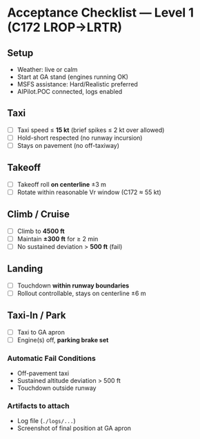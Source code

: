 # Acceptance Checklist — Level 1 (C172 LROP→LRTR)

## Setup
- Weather: live or calm
- Start at GA stand (engines running OK)
- MSFS assistance: Hard/Realistic preferred
- AIPilot.POC connected, logs enabled

## Taxi
- [ ] Taxi speed ≤ **15 kt** (brief spikes ≤ 2 kt over allowed)
- [ ] Hold-short respected (no runway incursion)
- [ ] Stays on pavement (no off-taxiway)

## Takeoff
- [ ] Takeoff roll **on centerline** ±3 m
- [ ] Rotate within reasonable Vr window (C172 ≈ 55 kt)

## Climb / Cruise
- [ ] Climb to **4500 ft**
- [ ] Maintain **±300 ft** for ≥ 2 min
- [ ] No sustained deviation > **500 ft** (fail)

## Landing
- [ ] Touchdown **within runway boundaries**
- [ ] Rollout controllable, stays on centerline ±6 m

## Taxi-In / Park
- [ ] Taxi to GA apron
- [ ] Engine(s) off, **parking brake set**

### Automatic Fail Conditions
- Off-pavement taxi
- Sustained altitude deviation > 500 ft
- Touchdown outside runway

### Artifacts to attach
- Log file (`./logs/...`)
- Screenshot of final position at GA apron
